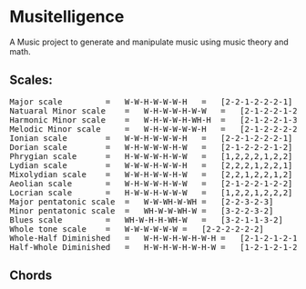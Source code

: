 # Musitelligence

A Music project to generate and manipulate music using music theory and math.

## Scales:

<pre>
Major scale 		= 	W-W-H-W-W-W-H	=	[2-2-1-2-2-2-1]		=	[2, 4, 5, 7, 9, 11, 12]
Natuaral Minor scale 	= 	W-H-W-W-H-W-W	=	[2-1-2-2-1-2-2]
Harmonic Minor scale 	= 	W-H-W-W-H-WH-H  =	[2-1-2-2-1-3-1]
Melodic Minor scale 	= 	W-H-W-W-W-W-H 	=	[2-1-2-2-2-2-1]
Ionian scale 		= 	W-W-H-W-W-W-H 	=	[2-2-1-2-2-2-1]
Dorian scale 		=	W-H-W-W-W-H-W 	=	[2-1-2-2-2-1-2]
Phrygian scale 		= 	H-W-W-W-H-W-W 	=	[1,2,2,2,1,2,2]
Lydian scale 		= 	W-W-W-H-W-W-H 	=	[2,2,2,1,2,2,1]
Mixolydian scale 	= 	W-W-H-W-W-H-W	=	[2,2,1,2,2,1,2]
Aeolian scale 		= 	W-H-W-W-H-W-W	=	[2-1-2-2-1-2-2]
Locrian scale 		= 	H-W-W-H-W-W-W	=	[1,2,2,1,2,2,2]
Major pentatonic scale  = 	W-W-WH-W-WH	=	[2-2-3-2-3]
Minor pentatonic scale 	= 	WH-W-W-WH-W	=	[3-2-2-3-2]
Blues scale 		=	WH-W-H-H-WH-W	=	[3-2-1-1-3-2]
Whole tone scale 	=	W-W-W-W-W-W	=	[2-2-2-2-2-2]
Whole-Half Diminished	=	W-H-W-H-W-H-W-H	=	[2-1-2-1-2-1-2-1]
Half-Whole Diminished	=	H-W-H-W-H-W-H-W	=	[1-2-1-2-1-2-1-2]
</pre>


## Chords


